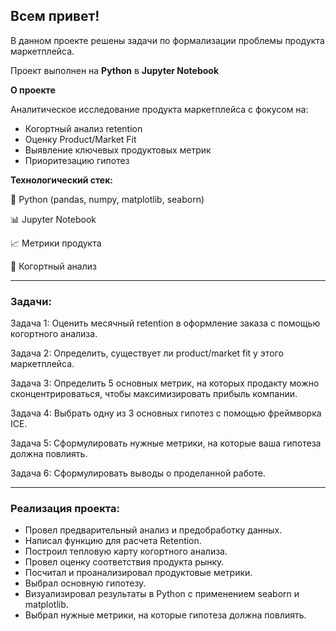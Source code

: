 ## **Всем привет!**

В данном проекте решены задачи по формализации проблемы продукта маркетплейса.

Проект выполнен на **Python** в **Jupyter Notebook**

**О проекте**

Аналитическое исследование продукта маркетплейса с фокусом на:
* Когортный анализ retention
* Оценку Product/Market Fit
* Выявление ключевых продуктовых метрик
* Приоритезацию гипотез

**Технологический стек:**

🐍 Python (pandas, numpy, matplotlib, seaborn)

📊 Jupyter Notebook

📈 Метрики продукта

🧮 Когортный анализ

<hr>

### **Задачи:**

Задача 1: Оценить месячный retention в оформление заказа с помощью когортного анализа.

Задача 2: Определить, существует ли product/market fit у этого маркетплейса.

Задача 3: Определить 5 основных метрик, на которых продакту можно сконцентрироваться, чтобы максимизировать прибыль компании.

Задача 4: Выбрать одну из 3 основных гипотез с помощью фреймворка ICE.

Задача 5: Сформулировать нужные метрики, на которые ваша гипотеза должна повлиять.

Задача 6: Сформулировать выводы о проделанной работе.

<hr>

### **Реализация проекта:**
* Провел предварительный анализ и предобработку данных. 
* Написал функцию для расчета Retention.
* Построил тепловую карту когортного анализа.
* Провел оценку соответствия продукта рынку.
* Посчитал и проанализировал продуктовые метрики.
* Выбрал основную гипотезу.
* Визуализировал результаты в Python с применением seaborn и matplotlib.
* Выбрал нужные метрики, на которые гипотеза должна повлиять.
